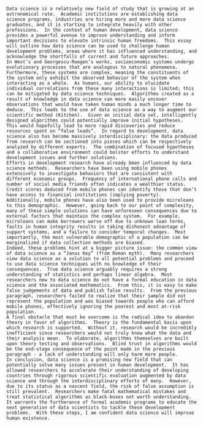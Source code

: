 	Data science is a relatively new field of study that is growing at an astronomical rate.  Academic institutions are establishing data science programs, industries are hiring more and more data science graduates, and it is starting to integrate heavily with other professions.  In the context of human development, data science provides a powerful avenue to improve understanding and inform important decisions to elevate intrinsic human freedoms.  This essay will outline how data science can be used to challenge human development problems, areas where it has influenced understanding, and acknowledge the shortfalls of current and future approaches.
	In West’s and Georgescu-Roegen’s works, socioeconomic systems undergo evolutionary processes that are analogous to natural phenomena.  Furthermore, these systems are complex, meaning the constituents of the system only exhibit the observed behavior of the system when interacting as a whole.  As humans, our ability to elucidate individual correlations from these many interactions is limited; this can be mitigated by data science techniques.  Algorithms created as a result of knowledge in data science can more easily uncover observations that would have taken human minds a much longer time to deduce.  This leads to the use of data science as a way to augment our scientific method (Kitchen).  Given an initial data set, intelligently designed algorithms could potentially improve initial hypotheses.  This would hopefully lead to more rapid discoveries and reduce resources spent on “false leads”.  In regard to development, data science also has become massively interdisciplinary: the data produced from research can be sectioned into pieces which can be respectively analyzed by different experts.  The combination of focused hypotheses and a collaborative environment could bolster efforts to understand development issues and further solutions.
	Efforts in development research have already been influenced by data science methods.  Researchers have been using mobile phones extensively to investigate behaviors that are consistent with different economic groups.  Frequency of international phone calls and number of social media friends often indicates a wealthier status.  Credit scores deduced from mobile phones can identify those that don’t have access to financial institutions (implying poverty).  Additionally, mobile phones have also been used to provide microloans to this demographic.  However, going back to our point of complexity, many of these simple solutions can have unforeseen consequences due to external factors that maintain the complex system.  For example, microloans can make borrowers worse off due to unknown loan terms, faults in human integrity results in taking dishonest advantage of support systems, and a failure to consider temporal changes.  Most importantly, the most vulnerable demographic of a population can be marginalized if data collection methods are biased.
	Indeed, these problems hint at a bigger picture issue: the common view of data science as a “Janus Key” (from Roman myth).  Many researchers view data science as a solution to all potential problems and proceed to use data science techniques with no knowledge of their consequences.  True data science arguably requires a strong understanding of statistics and perhaps linear algebra.  Most researchers new to data science do not have a formal education in data science and the associated mathematics.  From this, it is easy to make false judgements of data and publish false results.  From the previous paragraph, researchers failed to realize that their sample did not represent the population and was biased towards people who can afford mobile phones, effectively ignoring the poorest and most at-risk population.
	A final obstacle that must be overcome is the radical idea to abandon theory in favor of algorithms.  Theory is the fundamental basis upon which research is supported.  Without it, research would be incredibly inefficient since researchers would not truly know what the data and their analysis mean.  To elaborate, algorithms themselves are built upon theory testing and observations.  Blind trust in algorithms would be the end-stage consequence of the point made in the previous paragraph - a lack of understanding will only harm more people.
	In conclusion, data science is a promising new field that can potentially solve many issues present in human development.  It has allowed researchers to accelerate their understanding of developing countries through rigorous scientific evaluation augmented by data science and through the interdisciplinary efforts of many.  However, due to its status as a nascent field, the risk of false assumption is still prevalent.  Researchers make fatal mathematical mistakes and treat statistical algorithms as black-boxes not worth understanding.  It warrants the furtherance of formal academic programs to educate the next generation of data scientists to tackle these development problems.  With these steps, I am confident data science will improve human existence.
